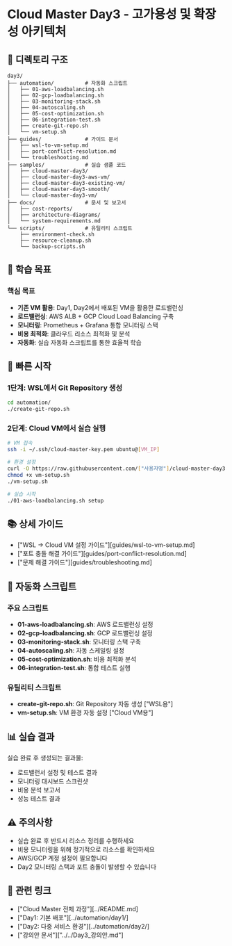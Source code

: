 # Cloud Master Day3 - 고가용성 및 확장성 아키텍처

## 📁 디렉토리 구조

```
day3/
├── automation/          # 자동화 스크립트
│   ├── 01-aws-loadbalancing.sh
│   ├── 02-gcp-loadbalancing.sh
│   ├── 03-monitoring-stack.sh
│   ├── 04-autoscaling.sh
│   ├── 05-cost-optimization.sh
│   ├── 06-integration-test.sh
│   ├── create-git-repo.sh
│   └── vm-setup.sh
├── guides/              # 가이드 문서
│   ├── wsl-to-vm-setup.md
│   ├── port-conflict-resolution.md
│   └── troubleshooting.md
├── samples/             # 실습 샘플 코드
│   ├── cloud-master-day3/
│   ├── cloud-master-day3-aws-vm/
│   ├── cloud-master-day3-existing-vm/
│   ├── cloud-master-day3-smooth/
│   └── cloud-master-day3-vm/
├── docs/                # 문서 및 보고서
│   ├── cost-reports/
│   ├── architecture-diagrams/
│   └── system-requirements.md
└── scripts/             # 유틸리티 스크립트
    ├── environment-check.sh
    ├── resource-cleanup.sh
    └── backup-scripts.sh
```

## 🎯 학습 목표

### 핵심 목표
- **기존 VM 활용**: Day1, Day2에서 배포된 VM을 활용한 로드밸런싱
- **로드밸런싱**: AWS ALB + GCP Cloud Load Balancing 구축
- **모니터링**: Prometheus + Grafana 통합 모니터링 스택
- **비용 최적화**: 클라우드 리소스 최적화 및 분석
- **자동화**: 실습 자동화 스크립트를 통한 효율적 학습

## 🚀 빠른 시작

### 1단계: WSL에서 Git Repository 생성
```bash
cd automation/
./create-git-repo.sh
```

### 2단계: Cloud VM에서 실습 실행
```bash
# VM 접속
ssh -i ~/.ssh/cloud-master-key.pem ubuntu@[VM_IP]

# 환경 설정
curl -O https://raw.githubusercontent.com/["사용자명"]/cloud-master-day3-practice/main/vm-setup.sh
chmod +x vm-setup.sh
./vm-setup.sh

# 실습 시작
./01-aws-loadbalancing.sh setup
```

## 📚 상세 가이드

- ["WSL → Cloud VM 설정 가이드"][guides/wsl-to-vm-setup.md]
- ["포트 충돌 해결 가이드"][guides/port-conflict-resolution.md]
- ["문제 해결 가이드"][guides/troubleshooting.md]

## 🔧 자동화 스크립트

### 주요 스크립트
- **01-aws-loadbalancing.sh**: AWS 로드밸런싱 설정
- **02-gcp-loadbalancing.sh**: GCP 로드밸런싱 설정
- **03-monitoring-stack.sh**: 모니터링 스택 구축
- **04-autoscaling.sh**: 자동 스케일링 설정
- **05-cost-optimization.sh**: 비용 최적화 분석
- **06-integration-test.sh**: 통합 테스트 실행

### 유틸리티 스크립트
- **create-git-repo.sh**: Git Repository 자동 생성 ["WSL용"]
- **vm-setup.sh**: VM 환경 자동 설정 ["Cloud VM용"]

## 📊 실습 결과

실습 완료 후 생성되는 결과물:
- 로드밸런서 설정 및 테스트 결과
- 모니터링 대시보드 스크린샷
- 비용 분석 보고서
- 성능 테스트 결과

## ⚠️ 주의사항

- 실습 완료 후 반드시 리소스 정리를 수행하세요
- 비용 모니터링을 위해 정기적으로 리소스를 확인하세요
- AWS/GCP 계정 설정이 필요합니다
- Day2 모니터링 스택과 포트 충돌이 발생할 수 있습니다

## 🔗 관련 링크

- ["Cloud Master 전체 과정"][../README.md]
- ["Day1: 기본 배포"][../automation/day1/]
- ["Day2: 다중 서비스 환경"][../automation/day2/]
- ["강의안 문서"]["../../Day3_강의안.md"]
